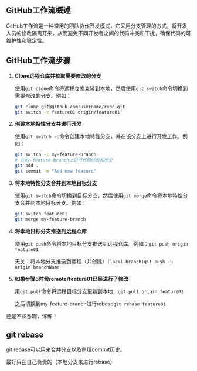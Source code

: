 ## GitHub工作流概述

GitHub工作流是一种常用的团队协作开发模式，它采用分支管理的方式，将开发人员的修改隔离开来，从而避免不同开发者之间的代码冲突和干扰，确保代码的可维护性和稳定性。

## GitHub工作流步骤

1. **Clone远程仓库并拉取需要修改的分支**

   使用`git clone`命令将远程仓库克隆到本地，然后使用`git switch`命令切换到需要修改的分支。例如：

   ```bash
   git clone git@github.com:username/repo.git
   git switch -c feature01 origin/feature01
   ```

2. **创建本地特性分支并进行开发**

   使用`git switch -c`命令创建本地特性分支，并在该分支上进行开发工作。例如：

   ```bash
   git switch -c my-feature-branch
   # 在my-feature-branch上进行代码修改和提交
   git add .
   git commit -m "Add new feature"
   ```

3. **将本地特性分支合并到本地目标分支**

   使用`git switch`命令切换到目标分支，然后使用`git merge`命令将本地特性分支合并到本地目标分支。例如：

   ```bash
   git switch feature01 
   git merge my-feature-branch
   ```

4. **将本地目标分支推送到远程仓库**

   使用`git push`命令将本地目标分支推送到远程仓库。例如：`git push origin feature01`

   无关：将本地分支推送到远程（并创建）`(local-branch)git push -u origin branchName`

5. **如果步骤3时候remote/feature01已经进行了修改**

   用`git pull`命令将远程目标分支更新到本地，`git pull origin feature01`

   之后切换到my-feature-branch进行rebase`git rebase feature01`



还是不熟悉啊，练练！



## git rebase

git rebase可以用来合并分支以及整理commit历史。

最好只在自己负责的（本地分支来进行rebase）
